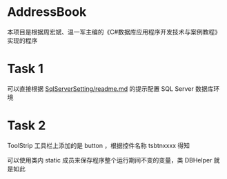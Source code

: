 # AddressBook
本项目是根据周宏斌、温一军主编的《C#数据库应用程序开发技术与案例教程》实现的程序

# Task 1

可以直接根据 [SqlServerSetting/readme.md](./SqlServerSetting/readme.md) 的提示配置 SQL Server 数据库环境

# Task 2

ToolStrip 工具栏上添加的是 button ，根据控件名称 tsbtnxxxx 得知

可以使用类内 static 成员来保存程序整个运行期间不变的变量，类 DBHelper 就是如此



